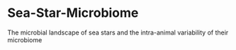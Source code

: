 # Sea-Star-Microbiome
The microbial landscape of sea stars and the intra-animal variability of their microbiome
